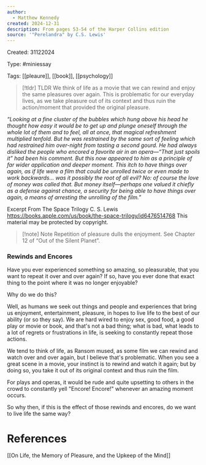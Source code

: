 ```yaml
---
author:
  - Matthew Kennedy
created: 2024-12-31
description: From pages 53-54 of the Harper Collins edition
source: '"Perelandra" by C.S. Lewis'
---
```

Created: 31122024

Type: #miniessay 

Tags: [[pleaure]], [[book]], [[psychology]]

> [!tldr] TLDR
> We think of life as a movie that we can rewind and enjoy the same pleasures over again. This is problematic for our everyday lives, as we take pleasure out of its context and thus ruin the action/moment that provided the original pleasure. 


*“Looking at a fine cluster of the bubbles which hung above his head he thought how easy it would be to get up and plunge oneself through the whole lot of them and to feel, all at once, that magical refreshment multiplied tenfold. But he was restrained by the same sort of feeling which had restrained him over-night from tasting a second gourd. He had always disliked the people who encored a favorite air in an opera—“That just spoils it” had been his comment. But this now appeared to him as a principle of far wider application and deeper moment. This itch to have things over again, as if life were a film that could be unrolled twice or even made to work backwards… was it possibly the root of all evil? No: of course the love of money was called that. But money itself—perhaps one valued it chiefly as a defense against chance, a security for being able to have things over again, a means of arresting the unrolling of the film.”*

Excerpt From
The Space Trilogy
C. S. Lewis
https://books.apple.com/us/book/the-space-trilogy/id6476514768
This material may be protected by copyright.

> [!note] Note
Repetition of pleasure dulls the enjoyment. See Chapter 12 of “Out of the Silent Planet”.

### Rewinds and Encores

Have you ever experienced something so amazing, so pleasurable, that you want to repeat it over and over again? If so, have you ever done that exact thing to the point where it was no longer enjoyable?

Why do we do this?

Well, as humans we seek out things and people and experiences that bring us enjoyment, entertainment, pleasure, in hopes to live life to the best of our ability (or so they say). We are hard wired to enjoy sex, good food, a good play or movie or book, and that's not a bad thing; what is bad, what leads to a lot of regrets or frustrations in life, is seeking to constantly repeat those actions.

We tend to think of life, as Ransom mused, as some film we can rewind and watch over and over again, but I believe that's problematic. When you see a great scene in a movie, your instinct is to rewind and watch it again; but by doing so, you take it out of its original context and thus ruin the film. 

For plays and operas, it would be rude and quite upsetting to others in the crowd to constantly yell "Encore! Encore!" whenever an amazing moment occurs. 

So why then, if this is the effect of those rewinds and encores, do we want to live life the same way?



# References

[[On Life, the Memory of Pleasure, and the Upkeep of the Mind]]

